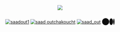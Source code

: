 <div id="header" align="center">
  <img src="https://images.alphacoders.com/499/thumb-1920-499786.png" width="600"/>
</div>

<div id="header" align="center">

<a href="https://twitter.com/saadout1" target="blank"><img align="center" src="https://raw.githubusercontent.com/rahuldkjain/github-profile-readme-generator/master/src/images/icons/Social/twitter.svg" alt="saadout1" height="30" width="40" /></a>
<a href="https://www.linkedin.com/in/saad-outchakoucht-1193b923b/" target="blank"><img align="center" src="https://raw.githubusercontent.com/rahuldkjain/github-profile-readme-generator/master/src/images/icons/Social/linked-in-alt.svg" alt="saad outchakoucht" height="30" width="40" /></a>
<a href="https://www.leetcode.com/saad_out" target="blank"><img align="center" src="https://raw.githubusercontent.com/rahuldkjain/github-profile-readme-generator/master/src/images/icons/Social/leet-code.svg" alt="saad_out" height="30" width="40" /></a>
<a href="https://medium.com/@outsaad03" target="blank"><img align="center" src="https://raw.githubusercontent.com/aissam-out/aissam-out/main/images/medium.png" alt="@outsaad" height="40" width="40" /></a>

</div>

